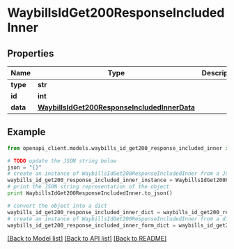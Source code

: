 # WaybillsIdGet200ResponseIncludedInner


## Properties
Name | Type | Description | Notes
------------ | ------------- | ------------- | -------------
**type** | **str** |  | [optional] 
**id** | **int** |  | [optional] 
**data** | [**WaybillsIdGet200ResponseIncludedInnerData**](WaybillsIdGet200ResponseIncludedInnerData.md) |  | [optional] 

## Example

```python
from openapi_client.models.waybills_id_get200_response_included_inner import WaybillsIdGet200ResponseIncludedInner

# TODO update the JSON string below
json = "{}"
# create an instance of WaybillsIdGet200ResponseIncludedInner from a JSON string
waybills_id_get200_response_included_inner_instance = WaybillsIdGet200ResponseIncludedInner.from_json(json)
# print the JSON string representation of the object
print WaybillsIdGet200ResponseIncludedInner.to_json()

# convert the object into a dict
waybills_id_get200_response_included_inner_dict = waybills_id_get200_response_included_inner_instance.to_dict()
# create an instance of WaybillsIdGet200ResponseIncludedInner from a dict
waybills_id_get200_response_included_inner_form_dict = waybills_id_get200_response_included_inner.from_dict(waybills_id_get200_response_included_inner_dict)
```
[[Back to Model list]](../README.md#documentation-for-models) [[Back to API list]](../README.md#documentation-for-api-endpoints) [[Back to README]](../README.md)


